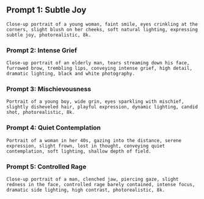  ## Prompt 1: Subtle Joy

```
Close-up portrait of a young woman, faint smile, eyes crinkling at the corners, slight blush on her cheeks, soft natural lighting, expressing subtle joy, photorealistic, 8k.
```

### Prompt 2: Intense Grief

```
Close-up portrait of an elderly man, tears streaming down his face, furrowed brow, trembling lips, conveying intense grief, high detail, dramatic lighting, black and white photography.
```

### Prompt 3: Mischievousness

```
Portrait of a young boy, wide grin, eyes sparkling with mischief, slightly disheveled hair, playful expression, dynamic lighting, candid shot, photorealistic, 8k.
```

### Prompt 4: Quiet Contemplation

```
Portrait of a woman in her 40s, gazing into the distance, serene expression, slight frown, lost in thought, conveying quiet contemplation, soft lighting, shallow depth of field.
```

### Prompt 5: Controlled Rage

```
Close-up portrait of a man, clenched jaw, piercing gaze, slight redness in the face, controlled rage barely contained, intense focus, dramatic side lighting, high contrast, photorealistic, 8k.
```